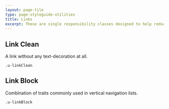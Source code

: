```yaml
---
layout: page-tile
type: page-styleguide-utilities
title: Links
excerpt: These are single responsibility classes designed to help reduce duplication in our SCSS.
---
```


<div class="panel  panel-default  p  markdown-body">
    <h2 class="styleguide-title">Link Clean</h2>
    <p>A link without any text-decoration at all.</p>
    <pre><code class=" language-sass" data-lang="scss">.u-linkClean</code></pre>
</div>

<div class="panel  panel-default  p  markdown-body">
    <h2 class="styleguide-title">Link Block</h2>
    <p>Combination of traits commonly used in vertical navigation lists.</p>
    <pre><code class=" language-sass" data-lang="scss">.u-linkBlock</code></pre>
</div>
